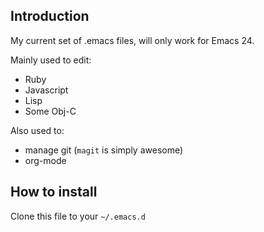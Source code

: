 ## Introduction

My current set of .emacs files, will only work for Emacs 24.

Mainly used to edit:

- Ruby
- Javascript
- Lisp
- Some Obj-C

Also used to:

- manage git (`magit` is simply awesome)
- org-mode

## How to install

Clone this file to your `~/.emacs.d`